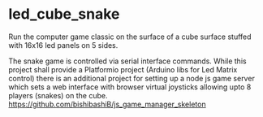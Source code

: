 # led_cube_snake
Run the computer game classic on the surface of a cube surface stuffed with 16x16 led panels on 5 sides.

The snake game is controlled via serial interface commands. While this project shall provide a Platformio project (Arduino libs for Led Matrix control) there is an additional project for setting up a node js game server which sets a web interface with browser virtual joysticks allowing upto 8 players (snakes) on the cube. https://github.com/bishibashiB/js_game_manager_skeleton



